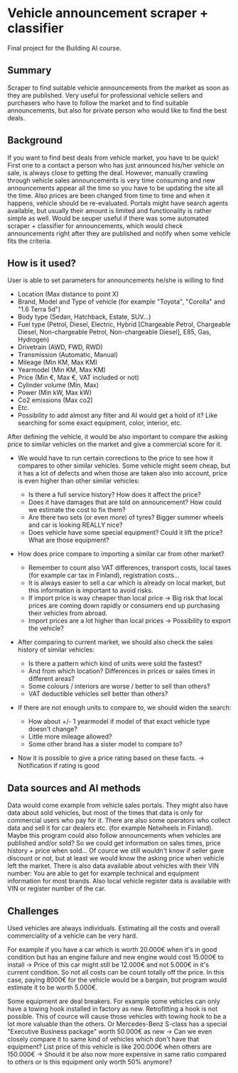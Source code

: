 # Vehicle announcement scraper + classifier

Final project for the Building AI course.


## Summary

Scraper to find suitable vehicle announcements from the market as soon as they are published. Very useful for professional vehicle sellers and purchasers who have to follow the market and to find suitable announcements, but also for private person who would like to find the best deals.


## Background

If you want to find best deals from vehicle market, you have to be quick! First one to a contact a person who has just announced his/her vehicle on sale, is always close to getting the deal. However, manually crawling through vehicle sales announcements is very time consuming and new announcements appear all the time so you have to be updating the site all the time. Also prices are been changed from time to time and when it happens, vehicle should be re-evaluated. Portals might have search agents available, but usually their amount is limited and functionality is rather simple as well. Would be seuper useful if there was some automated scraper + classifier for announcements, which would check announcements right after they are published and notify when some vehicle fits the criteria.


## How is it used?

User is able to set parameters for announcements he/she is willing to find

* Location (Max distance to point X)
* Brand, Model and Type of vehicle (for example "Toyota", "Corolla" and "1.6 Terra 5d")
* Body type (Sedan, Hatchback, Estate, SUV...)
* Fuel type (Petrol, Diesel, Electric, Hybrid [Chargeable Petrol, Chargeable Diesel, Non-chargeable Petrol, Non-chargeable Diesel], E85, Gas, Hydrogen)
* Drivetrain (AWD, FWD, RWD)
* Transmission (Automatic, Manual)
* Mileage (Min KM, Max KM)
* Yearmodel (Min KM, Max KM)
* Price (Min €, Max €, VAT included or not)
* Cylinder volume (Min, Max)
* Power (Min kW, Max kW)
* Co2 emissions (Max co2)
* Etc.
* Possibility to add almost any filter and AI would get a hold of it? Like searching for some exact equipment, color, interior, etc.

After defining the vehicle, it would be also important to compare the asking price to similar vehicles on the market and give a commercial score for it.

  * We would have to run certain corrections to the price to see how it compares to other similar vehicles. Some vehicle might seem
    cheap, but it has a lot of defects and when those are taken also into account, price is even higher than other similar vehicles:
  
      * Is there a full service history? How does it affect the price?
      * Does it have damages that are told on announcement? How could we estimate the cost to fix them?
      * Are there two sets (or even more) of tyres? Bigger summer wheels and car is looking REALLY nice?
      * Does vehicle have some special equipment? Could it lift the price? What are those equipment?
      
  * How does price compare to importing a similar car from other market?
    
      * Remember to count also VAT differences, transport costs, local taxes (for example car tax in Finland), registration costs...
      * It is always easier to sell a car which is already on local market, but this information is important to avoid risks.
      * If import price is way cheaper than local price -> Big risk that local prices are coming down rapidly or consumers end up                purchasing their vehicles from abroad.
      * Import prices are a lot higher than local prices -> Possibility to export the vehicle?

  * After comparing to current market, we should also check the sales history of similar vehicles:

      * Is there a pattern which kind of units were sold the fastest?
      * And from which location? Differences in prices or sales times in different areas?
      * Some colours / interiors are worse / better to sell than others?
      * VAT deductible vehicles sell better than others?
      
  * If there are not enough units to compare to, we should widen the search:
    
      * How about +/- 1 yearmodel if model of that exact vehicle type doesn't change?
      * Little more mileage allowed?
      * Some other brand has a sister model to compare to?
        
  * Now it is possible to give a price rating based on these facts. -> Notification if rating is good


## Data sources and AI methods

Data would come example from vehicle sales portals. They might also have data about sold vehicles, but most of the times that data is only for commercial users who pay for it. There are also some operators who collect data and sell it for car dealers etc. (for example Netwheels in Finland). Maybe this program could also follow announcements when vehicles are published and/or sold? So we could get information on sales times, price history + price when sold... Of cource we still wouldn't know if seller gave discount or not, but at least we would know the asking price when vehicle left the market. There is also data available about vehicles with their VIN number: You are able to get for example technical and equipment information for most brands. Also local vehicle register data is available with VIN or register number of the car.


## Challenges

Used vehicles are always individuals. Estimating all the costs and overall commerciality of a vehicle can be very hard. 

For example if you have a car which is worth 20.000€ when it's in good condition but has an engine failure and new engine would cost 15.000€ to install -> Price of this car might still be 12.000€ and not 5.000€ in it's current condition. So not all costs can be count totally off the price. In this case, paying 8000€ for the vehicle would be a bargain, but program would estimate it to be worth 5.000€.

Some equipment are deal breakers. For example some vehicles can only have a towing hook installed in factory as new. Retrofitting a hook is not possible. This of cource will cause those vehicles with towing hook to be a lot more valuable than the others. Or Mercedes-Benz S-class has a special "Executive Business package" worth 50.000€ as new -> Can we even closely compare it to same kind of vehicles which don't have that equipment? List price of this vehicle is like 200.000€ when others are 150.000€ -> Should it be also now more expensive in same ratio compared to others or is this equipment only worth 50% anymore?
